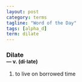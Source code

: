```yaml
---
layout: post
category: terms
tagline: "Word of the Day"
tags: [alpha_d]
term: dilate
---
```


<h3>Dilate<br/> <small>&mdash; v. (di<span>&middot;</span>late)</small></h3>
<p><ol><li>to live on borrowed time</li>
</ol></p>
